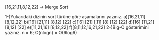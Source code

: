 [16,21,11,8,12,22] -> Merge Sort

1-)Yukarıdaki dizinin sort türüne göre aşamalarını yazınız.
  a)[16,21,11] [8,12,22]
  b)[16] [21,11] [8,12] [22]
  c)[16] [21] [,11] [8] [12] [22]
  d)[16] [11,21] [8,12] [22]
  e)[11,21,16] [8,12,22]
  f)[8,11,12,16,21,22]
2-)Big-O gösterimini yazınız.
  n = 6;
  O(nlogn) = O(6log6)
